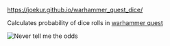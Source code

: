 https://joekur.github.io/warhammer_quest_dice/

Calculates probability of dice rolls in [warhammer quest](https://www.fantasyflightgames.com/en/products/warhammer-quest-the-adventure-card-game/)

![Never tell me the odds](https://static1.squarespace.com/static/54a1dbfee4b037c197181f10/t/56561336e4b0f06765de4e79/1448481592832/?format=500w)
